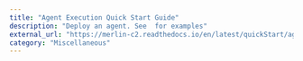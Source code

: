 ```yaml
---
title: "Agent Execution Quick Start Guide"
description: "Deploy an agent. See  for examples"
external_url: "https://merlin-c2.readthedocs.io/en/latest/quickStart/agent.html"
category: "Miscellaneous"
---
```

